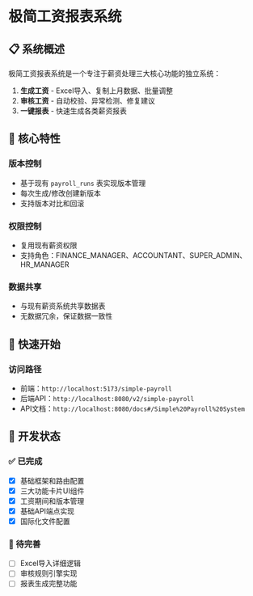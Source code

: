 # 极简工资报表系统

## 📋 系统概述

极简工资报表系统是一个专注于薪资处理三大核心功能的独立系统：
1. **生成工资** - Excel导入、复制上月数据、批量调整
2. **审核工资** - 自动校验、异常检测、修复建议  
3. **一键报表** - 快速生成各类薪资报表

## 🎯 核心特性

### 版本控制
- 基于现有 `payroll_runs` 表实现版本管理
- 每次生成/修改创建新版本
- 支持版本对比和回滚

### 权限控制
- 复用现有薪资权限
- 支持角色：FINANCE_MANAGER、ACCOUNTANT、SUPER_ADMIN、HR_MANAGER

### 数据共享
- 与现有薪资系统共享数据表
- 无数据冗余，保证数据一致性

## 🚀 快速开始

### 访问路径
- 前端：`http://localhost:5173/simple-payroll`
- 后端API：`http://localhost:8080/v2/simple-payroll`
- API文档：`http://localhost:8080/docs#/Simple%20Payroll%20System`

## 🔧 开发状态

### ✅ 已完成
- [x] 基础框架和路由配置
- [x] 三大功能卡片UI组件
- [x] 工资期间和版本管理
- [x] 基础API端点实现
- [x] 国际化文件配置

### 🚧 待完善
- [ ] Excel导入详细逻辑
- [ ] 审核规则引擎实现
- [ ] 报表生成完整功能 